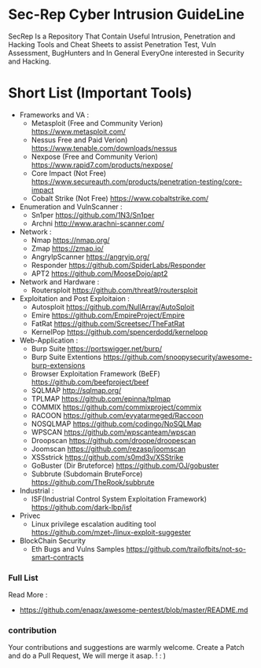 # Sec-Rep Cyber Intrusion GuideLine
SecRep Is a Repository That Contain Useful Intrusion, Penetration and Hacking Tools  and Cheat Sheets to assist Penetration Test, Vuln Assessment, BugHunters and In General EveryOne interested in Security and Hacking. 
# Short List (Important Tools) 
- Frameworks and VA  : 
    - Metasploit (Free and Community Verion)  https://www.metasploit.com/
    - Nessus Free and Paid Verion) https://www.tenable.com/downloads/nessus
    - Nexpose (Free and Community Verion) https://www.rapid7.com/products/nexpose/
    - Core Impact (Not Free) https://www.secureauth.com/products/penetration-testing/core-impact
    - Cobalt Strike (Not Free) https://www.cobaltstrike.com/
- Enumeration and VulnScanner : 
    - Sn1per https://github.com/1N3/Sn1per
    - Archni http://www.arachni-scanner.com/
- Network : 
    - Nmap https://nmap.org/
    - Zmap https://zmap.io/
    - AngryIpScanner https://angryip.org/
    - Responder https://github.com/SpiderLabs/Responder
    - APT2 https://github.com/MooseDojo/apt2
- Network and Hardware : 
    - Routersploit https://github.com/threat9/routersploit
-   Exploitation and Post Exploitaion : 
    - Autosploit https://github.com/NullArray/AutoSploit
    - Emire https://github.com/EmpireProject/Empire
    - FatRat https://github.com/Screetsec/TheFatRat
    - KernelPop https://github.com/spencerdodd/kernelpop
- Web-Application : 
    - Burp Suite https://portswigger.net/burp/
    - Burp Suite Extentions https://github.com/snoopysecurity/awesome-burp-extensions
    - Browser Exploitation Framework (BeEF) https://github.com/beefproject/beef
    - SQLMAP http://sqlmap.org/
    - TPLMAP https://github.com/epinna/tplmap
    - COMMIX https://github.com/commixproject/commix
    - RACOON https://github.com/evyatarmeged/Raccoon
    - NOSQLMAP https://github.com/codingo/NoSQLMap
    - WPSCAN https://github.com/wpscanteam/wpscan
    - Droopscan https://github.com/droope/droopescan
    - Joomscan https://github.com/rezasp/joomscan
    - XSSstrick https://github.com/s0md3v/XSStrike
    - GoBuster (Dir Bruteforce) https://github.com/OJ/gobuster 
    - Subbrute (Subdomain BruteForce) https://github.com/TheRook/subbrute
- Industrial : 
    - ISF(Industrial Control System Exploitation Framework) https://github.com/dark-lbp/isf
- Privec
    - Linux privilege escalation auditing tool  https://github.com/mzet-/linux-exploit-suggester
- BlockChain Security 
    - Eth Bugs and Vulns Samples  https://github.com/trailofbits/not-so-smart-contracts
### Full List 

Read More : 
  * https://github.com/enaqx/awesome-pentest/blob/master/README.md
### contribution
Your contributions and suggestions are warmly welcome. Create a Patch and do a Pull Request, We will merge it asap. ! : ) 

